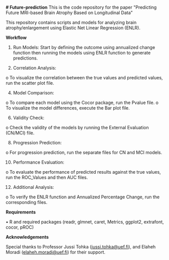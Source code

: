 **# Future-prediction**
This is the code repository for the paper  "Predicting Future MRI-based Brain Atrophy Based on Longitudinal Data"

This repository contains scripts and models for analyzing brain atrophy/enlargement using Elastic Net Linear Regression (ENLR).

**Workflow**
1.	Run Models: Start by defining the outcome using annualized change function then  running the models using ENLR function to generate predictions.
   
2.	Correlation Analysis:
   
  o	To visualize the correlation between the true values and predicted values, run the scatter plot file.

4.	Model Comparison:
   
  o	To compare each model using the Cocor package, run the Pvalue file.
  o	To visualize the model differences, execute the Bar plot file.

6.	Validity Check:
   
  o	Check the validity of the models by running the External Evaluation (CN/MCI) file.

8.	Progression Prediction:
   
  o	For progression prediction, run the separate files for CN and MCI models.

10.	Performance Evaluation:
    
  o	To evaluate the performance of predicted results against the true values, run the ROC_Values and then AUC files.

12.	Additional Analysis:
    
  o	To verify the ENLR function and Annualized Percentage Change, run the corresponding files.

**Requirements**

•	R and required packages (readr, glmnet, caret, Metrics, ggplot2, extrafont, cocor, pROC)

**Acknowledgements**

Special thanks to Professor Jussi Tohka (jussi.tohka@uef.fi), and Elaheh Moradi (elaheh.moradi@uef.fi) for their support.

